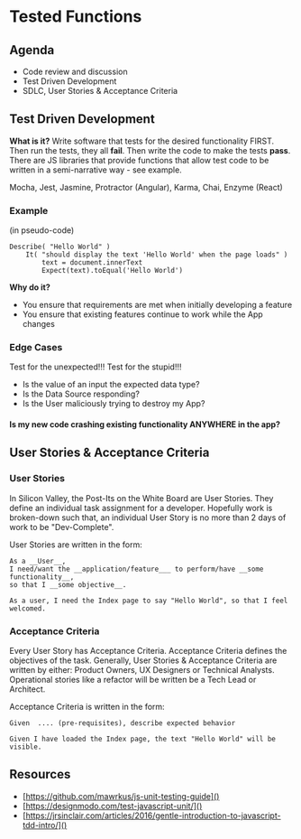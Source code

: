# Tested Functions

## Agenda

* Code review and discussion
* Test Driven Development
* SDLC, User Stories & Acceptance Criteria

## Test Driven Development

**What is it?**  Write software that tests for the desired functionality FIRST.  Then run the tests, they all **fail**. Then write the code to make the tests **pass**.  There are JS libraries that provide functions that allow test code to be written in a semi-narrative way - see example.

  Mocha, Jest, Jasmine, Protractor (Angular), Karma, Chai, Enzyme (React)

### Example
   (in pseudo-code)

	Describe( "Hello World" )
        It( "should display the text 'Hello World' when the page loads" )
        	text = document.innerText
        	Expect(text).toEqual('Hello World')

**Why do it?**

* You ensure that requirements are met when initially developing a feature
* You ensure that existing features continue to work while the App changes


### Edge Cases
Test for the unexpected!!! Test for the stupid!!!  

* Is the value of an input the expected data type?
* Is the Data Source responding?
* Is the User maliciously trying to destroy my App?

#### Is my new code crashing existing functionality ANYWHERE in the app?

## User Stories & Acceptance Criteria

### User Stories
In Silicon Valley, the Post-Its on the White Board are User Stories.  They define an individual task assignment for a developer. Hopefully work is broken-down such that, an individual User Story is no more than 2 days of work to be "Dev-Complete".

User Stories are written in the form:

```
As a __User__, 
I need/want the __application/feature___ to perform/have __some functionality__, 
so that I __some objective__.

As a user, I need the Index page to say "Hello World", so that I feel welcomed.
```

### Acceptance Criteria
Every User Story has Acceptance Criteria. Acceptance Criteria defines the objectives of the task. Generally, User Stories & Acceptance Criteria are written by either: Product Owners, UX Designers or Technical Analysts. Operational stories like a refactor will be written be a Tech Lead or Architect.

Acceptance Criteria is written in the form:

```
Given  .... (pre-requisites), describe expected behavior

Given I have loaded the Index page, the text "Hello World" will be visible.
```

## Resources

* [https://github.com/mawrkus/js-unit-testing-guide]()
* [https://designmodo.com/test-javascript-unit/]()
* [https://jrsinclair.com/articles/2016/gentle-introduction-to-javascript-tdd-intro/]()







